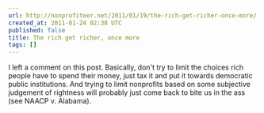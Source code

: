 ```yaml
---
url: http://nonprofiteer.net/2011/01/19/the-rich-get-richer-once-more/
created_at: 2011-01-24 02:38 UTC
published: false
title: The rich get richer, once more
tags: []
---
```


I left a comment on this post. Basically, don't try to limit the choices rich people have to spend their money, just tax it and put it towards democratic public institutions. And trying to limit nonprofits based on some subjective judgement of rightness will probably just come back to bite us in the ass (see NAACP v. Alabama).
